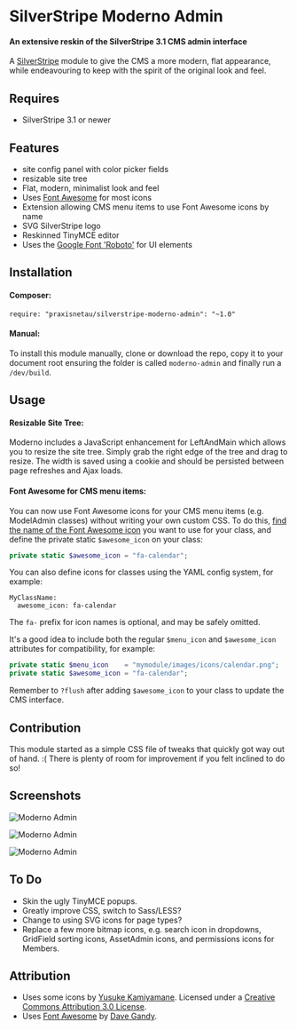 # SilverStripe Moderno Admin

#### An extensive reskin of the SilverStripe 3.1 CMS admin interface

A [SilverStripe](http://silverstripe.org) module to give the CMS a more modern, flat appearance, while endeavouring to keep with the spirit of the original look and feel.

## Requires ##

* SilverStripe 3.1 or newer

## Features ##

* site config panel with color picker fields
* resizable site tree
* Flat, modern, minimalist look and feel
* Uses [Font Awesome](http://fontawesome.io) for most icons
* Extension allowing CMS menu items to use Font Awesome icons by name
* SVG SilverStripe logo
* Reskinned TinyMCE editor
* Uses the [Google Font 'Roboto'](https://www.google.com/fonts/specimen/Roboto) for UI elements

## Installation ##

#### Composer:

```
require: "praxisnetau/silverstripe-moderno-admin": "~1.0"
```

#### Manual:

To install this module manually, clone or download the repo, copy it to your document root ensuring the folder is called `moderno-admin` and finally run a `/dev/build`.

## Usage ##

#### Resizable Site Tree:

Moderno includes a JavaScript enhancement for LeftAndMain which allows you to resize the site tree. Simply grab the right edge of the tree and drag to resize.
The width is saved using a cookie and should be persisted between page refreshes and Ajax loads.

#### Font Awesome for CMS menu items:

You can now use Font Awesome icons for your CMS menu items (e.g. ModelAdmin classes) without writing your own custom CSS.  To do this,
[find the name of the Font Awesome icon](http://fortawesome.github.io/Font-Awesome/cheatsheet) you want to use for your class, and define
the private static `$awesome_icon` on your class:

```php
private static $awesome_icon = "fa-calendar";
```

You can also define icons for classes using the YAML config system, for example:

```
MyClassName:
  awesome_icon: fa-calendar
```

The `fa-` prefix for icon names is optional, and may be safely omitted.

It's a good idea to include both the regular `$menu_icon` and `$awesome_icon` attributes for compatibility, for example:

```php
private static $menu_icon    = "mymodule/images/icons/calendar.png";
private static $awesome_icon = "fa-calendar";
```

Remember to `?flush` after adding `$awesome_icon` to your class to update the CMS interface.

## Contribution ##

This module started as a simple CSS file of tweaks that quickly got way out of hand. :( There is plenty of room for improvement if you felt inclined to do so!

## Screenshots ##

![Moderno Admin](http://i.imgur.com/kpJhZ39.png "Moderno Admin")

![Moderno Admin](http://i.imgur.com/lPbhRBj.png "Moderno Admin")

![Moderno Admin](http://i.imgur.com/WGeGbEP.png "Moderno Admin")

## To Do ##

* Skin the ugly TinyMCE popups.
* Greatly improve CSS, switch to Sass/LESS?
* Change to using SVG icons for page types?
* Replace a few more bitmap icons, e.g. search icon in dropdowns, GridField sorting icons, AssetAdmin icons, and permissions icons for Members.

## Attribution ##

* Uses some icons by [Yusuke Kamiyamane](http://p.yusukekamiyamane.com/). Licensed under a [Creative Commons Attribution 3.0 License](http://creativecommons.org/licenses/by/3.0/).
* Uses [Font Awesome](http://fontawesome.io) by [Dave Gandy](https://github.com/davegandy).
